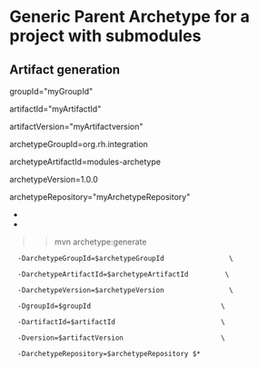 # Generic Parent Archetype for a project with submodules


## Artifact generation
groupId="myGroupId" 

artifactId="myArtifactId" 

artifactVersion="myArtifactversion"

archetypeGroupId=org.rh.integration 

archetypeArtifactId=modules-archetype 

archetypeVersion=1.0.0

archetypeRepository="myArchetypeRepository"

*

*

>>
>> mvn archetype:generate                                  

      -DarchetypeGroupId=$archetypeGroupId                \

      -DarchetypeArtifactId=$archetypeArtifactId         \

      -DarchetypeVersion=$archetypeVersion                \

      -DgroupId=$groupId                                \

      -DartifactId=$artifactId                          \

      -Dversion=$artifactVersion                        \

      -DarchetypeRepository=$archetypeRepository $*


